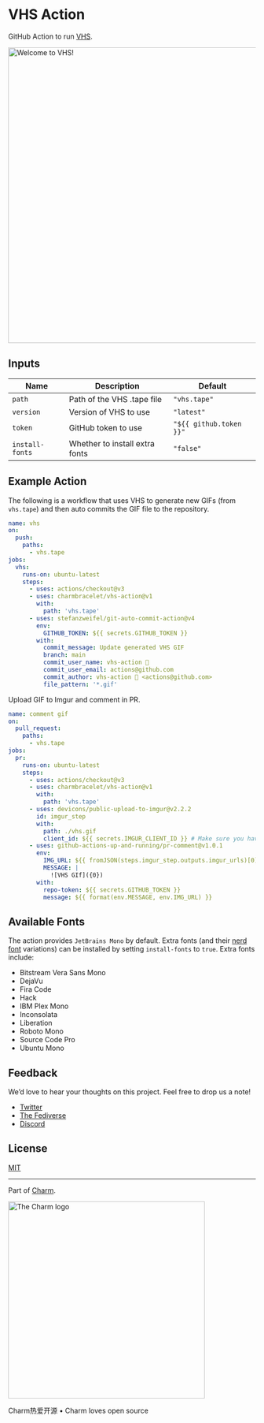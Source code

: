 # VHS Action

GitHub Action to run [VHS][vhs].

<img alt="Welcome to VHS!" src="vhs.gif" width="600" />

[vhs]: https://github.com/charmbracelet/vhs

## Inputs

Name                  | Description                      | Default
---------------       | --------------------------       | ---------------------
`path`                | Path of the VHS .tape file       | ``"vhs.tape"``
`version`             | Version of VHS to use            | ``"latest"``
`token`               | GitHub token to use              | ``"${{ github.token }}"``
`install-fonts`       | Whether to install extra fonts   | ``"false"``

## Example Action

The following is a workflow that uses VHS to generate new GIFs (from
 `vhs.tape`) and then auto commits the GIF file to the repository.

```yaml
name: vhs
on:
  push:
    paths:
      - vhs.tape
jobs:
  vhs:
    runs-on: ubuntu-latest
    steps:
      - uses: actions/checkout@v3
      - uses: charmbracelet/vhs-action@v1
        with:
          path: 'vhs.tape'
      - uses: stefanzweifel/git-auto-commit-action@v4
        env:
          GITHUB_TOKEN: ${{ secrets.GITHUB_TOKEN }}
        with:
          commit_message: Update generated VHS GIF
          branch: main
          commit_user_name: vhs-action 📼
          commit_user_email: actions@github.com
          commit_author: vhs-action 📼 <actions@github.com>
          file_pattern: '*.gif'
```

Upload GIF to Imgur and comment in PR.

```yaml
name: comment gif
on:
  pull_request:
    paths:
      - vhs.tape
jobs:
  pr:
    runs-on: ubuntu-latest
    steps:
      - uses: actions/checkout@v3
      - uses: charmbracelet/vhs-action@v1
        with:
          path: 'vhs.tape'
      - uses: devicons/public-upload-to-imgur@v2.2.2
        id: imgur_step
        with:
          path: ./vhs.gif
          client_id: ${{ secrets.IMGUR_CLIENT_ID }} # Make sure you have this secret set in your repo
      - uses: github-actions-up-and-running/pr-comment@v1.0.1
        env:
          IMG_URL: ${{ fromJSON(steps.imgur_step.outputs.imgur_urls)[0] }}
          MESSAGE: |
            ![VHS GIf]({0})
        with:
          repo-token: ${{ secrets.GITHUB_TOKEN }}
          message: ${{ format(env.MESSAGE, env.IMG_URL) }}

```

## Available Fonts

The action provides `JetBrains Mono` by default. Extra fonts (and their
[nerd font](nerdfonts) variations) can be installed by setting `install-fonts`
to `true`. Extra fonts include:

[nerdfonts]: https://www.nerdfonts.com

* Bitstream Vera Sans Mono
* DejaVu
* Fira Code
* Hack
* IBM Plex Mono
* Inconsolata
* Liberation
* Roboto Mono
* Source Code Pro
* Ubuntu Mono

## Feedback

We’d love to hear your thoughts on this project. Feel free to drop us a note!

* [Twitter](https://twitter.com/charmcli)
* [The Fediverse](https://mastodon.social/@charmcli)
* [Discord](https://charm.sh/chat)

## License

[MIT](https://github.com/charmbracelet/vhs/raw/main/LICENSE)

***

Part of [Charm](https://charm.sh).

<a href="https://charm.sh/">
  <img
    alt="The Charm logo"
    width="400"
    src="https://stuff.charm.sh/charm-badge.jpg"
  />
</a>

Charm热爱开源 • Charm loves open source
